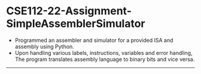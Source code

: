 # CSE112-22-Assignment-SimpleAssemblerSimulator
- Programmed an assembler and simulator for a provided ISA and assembly using Python.
- Upon handling various labels, instructions, variables and error handling, The program translates assembly language to binary bits and vice versa.

_________________________________________________________________________________________________________________________________________________________________________
